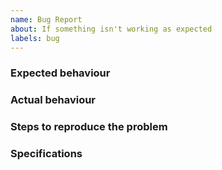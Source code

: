 ```yaml
---
name: Bug Report
about: If something isn't working as expected
labels: bug
---
```


<!-- Make sure that you are submitting a new bug that was not previously reported or already fixed -->

<!-- Please use a concise and distinct title for the issue -->

### Expected behaviour

<!-- What should have happened? -->

### Actual behaviour

<!-- What happened? -->

### Steps to reproduce the problem

<!-- What were you trying to do? -->

### Specifications

<!-- What version or commit hash of Mastodon did you find this bug in? -->

<!-- If a front-end issue, what browser and operating systems were you using? -->
